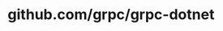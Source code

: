 ---
layout: post
title: github.com/grpc/grpc-dotnet
categories: link
tags: [انگلیسی, برنامه‌نویسی]
---